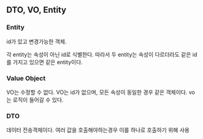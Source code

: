 ## DTO, VO, Entity

### Entity

id가 있고 변경가능한 객체.

각 entity는 속성이 아닌 id로 식별한다. 따라서 두 entity는 속성이 다르더라도 같은 id를 가지고 있으면 같은 entity이다.

### Value Object

VO는 수정할 수 없다. VO는 id가 없으며, 모든 속성이 동일한 경우 같은 객체이다. vo는 로직이 들어갈 수 있다.

### DTO

데이터 전송객체이다.  여러 값을 호출해야하는경우 이를 하나로 호출하기 위해 사용